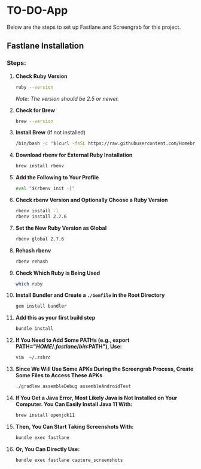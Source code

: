 # TO-DO-App

Below are the steps to set up Fastlane and Screengrab for this project.

## Fastlane Installation

### Steps:

1. **Check Ruby Version**
    ```bash
    ruby --version
    ```
    *Note: The version should be 2.5 or newer.*

2. **Check for Brew**  
    ```bash
    brew --version
    ```

3. **Install Brew** (If not installed)  
    ```bash
    /bin/bash -c "$(curl -fsSL https://raw.githubusercontent.com/Homebrew/install/HEAD/install.sh)"
    ```

4. **Download rbenv for External Ruby Installation**  
    ```bash
    brew install rbenv
    ```

5. **Add the Following to Your Profile**  
    ```bash
    eval "$(rbenv init -)"
    ```

6. **Check rbenv Version and Optionally Choose a Ruby Version**  
    ```bash
    rbenv install -l
    rbenv install 2.7.6
    ```

7. **Set the New Ruby Version as Global**  
    ```bash
    rbenv global 2.7.6
    ```

8. **Rehash rbenv**  
    ```bash
    rbenv rehash
    ```

9. **Check Which Ruby is Being Used**  
    ```bash
    which ruby
    ```

11. **Install Bundler and Create a `./Gemfile` in the Root Directory**  
    ```bash
    gem install bundler
    ```
    
12. **Add this as your first build step**  
    ```bash
    bundle install
    ```

13. **If You Need to Add Some PATHs (e.g., export PATH="$HOME/.fastlane/bin:$PATH"), Use:**  
    ```bash
    vim  ~/.zshrc
    ```

14. **Since We Will Use Some APKs During the Screengrab Process, Create Some Files to Access These APKs**  
    ```bash
    ./gradlew assembleDebug assembleAndroidTest
    ```

15. **If You Get a Java Error, Most Likely Java is Not Installed on Your Computer. You Can Easily Install Java 11 With:**  
    ```bash
    brew install openjdk11
    ```

16. **Then, You Can Start Taking Screenshots With:**  
    ```bash
    bundle exec fastlane
    ```
    
17. **Or, You Can Directly Use:**
       ```bash
       bundle exec fastlane capture_screenshots
       ```

